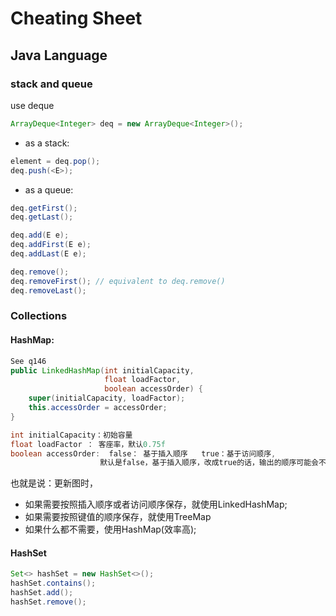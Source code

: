 # Cheating Sheet

## Java Language
### stack and queue
use deque
```java
ArrayDeque<Integer> deq = new ArrayDeque<Integer>();
```
+ as a stack:
```java
element = deq.pop();
deq.push(<E>);
```

+ as a queue:
```java
deq.getFirst();
deq.getLast();

deq.add(E e);
deq.addFirst(E e);
deq.addLast(E e);

deq.remove();
deq.removeFirst(); // equivalent to deq.remove()
deq.removeLast();
```

### Collections
#### HashMap:
```java
See q146
public LinkedHashMap(int initialCapacity,
                     float loadFactor,
                     boolean accessOrder) {
    super(initialCapacity, loadFactor);
    this.accessOrder = accessOrder;
}

int initialCapacity：初始容量         
float loadFactor ： 客座率，默认0.75f
boolean accessOrder:  false： 基于插入顺序   true：基于访问顺序,
                    默认是false，基于插入顺序，改成true的话，输出的顺序可能会不同
```
也就是说：更新图时，
+ 如果需要按照插入顺序或者访问顺序保存，就使用LinkedHashMap;
+ 如果需要按照键值的顺序保存，就使用TreeMap
+ 如果什么都不需要，使用HashMap(效率高);

#### HashSet
 ```java
Set<> hashSet = new HashSet<>();
hashSet.contains();
hashSet.add();
hashSet.remove();
 ```